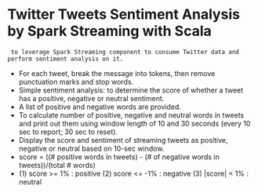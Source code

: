 
# Twitter Tweets Sentiment Analysis by Spark Streaming with Scala
     to leverage Spark Streaming component to consume Twitter data and perform sentiment analysis on it.
       
 *   For each tweet, break the message into tokens, then remove punctuation marks and stop words.
 *   Simple sentiment analysis: to determine the score of whether a tweet has a positive, negative or neutral sentiment.
 *   A list of positive and negative words are provided.
 *   To calculate number of positive, negative and neutral words in tweets and print out them using window length of 10 and 30 seconds (every 10 sec to report; 30 sec to reset).
 *   Display the score and sentiment of streaming tweets as positive, negative or neutral based on 10-sec window.
 *   score = ((# positive words in tweets) - (# of negative words in tweets))/(total # words)
 *   (1)  score >= 1%  : positive
     (2)  score <= -1% : negative
     (3)  |score| < 1% : neutral
 
